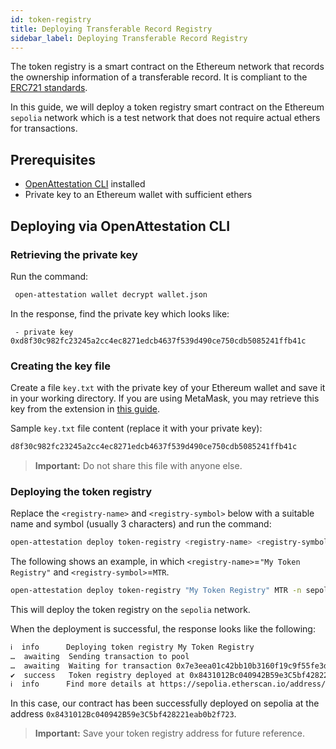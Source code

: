 ```yaml
---
id: token-registry
title: Deploying Transferable Record Registry
sidebar_label: Deploying Transferable Record Registry
---
```


The token registry is a smart contract on the Ethereum network that records the ownership information of a transferable record. It is compliant to the [ERC721 standards](https://eips.ethereum.org/EIPS/eip-721).

In this guide, we will deploy a token registry smart contract on the Ethereum `sepolia` network which is a test network that does not require actual ethers for transactions.

## Prerequisites

- [OpenAttestation CLI](/docs/developer-section/libraries/remote-files/open-attestation-cli) installed
- Private key to an Ethereum wallet with sufficient ethers

## Deploying via OpenAttestation CLI

### Retrieving the private key
Run the command: 
   ```bash
    open-attestation wallet decrypt wallet.json
   ```

In the response, find the private key which looks like: 
   ```text
    - private key 0xd8f30c982fc23245a2cc4ec8271edcb4637f539d490ce750cdb5085241ffb41c
   ```

### Creating the key file

Create a file `key.txt` with the private key of your Ethereum wallet and save it in your working directory. If you are using MetaMask, you may retrieve this key from the extension in [this guide](https://metamask.zendesk.com/hc/en-us/articles/360015289632-How-to-Export-an-Account-Private-Key).

Sample `key.txt` file content (replace it with your private key):

```sh
d8f30c982fc23245a2cc4ec8271edcb4637f539d490ce750cdb5085241ffb41c
```

> **Important:** Do not share this file with anyone else.

### Deploying the token registry

Replace the `<registry-name>` and `<registry-symbol>` below with a suitable name and symbol (usually 3 characters) and run the command:

```sh
open-attestation deploy token-registry <registry-name> <registry-symbol> -n sepolia -f key.txt
```
The following shows an example, in which `<registry-name>`=`"My Token Registry"` and `<registry-symbol>`=`MTR`.

```sh
open-attestation deploy token-registry "My Token Registry" MTR -n sepolia -f key.txt
```

This will deploy the token registry on the `sepolia` network. 

When the deployment is successful, the response looks like the following:

```txt
ℹ  info      Deploying token registry My Token Registry
…  awaiting  Sending transaction to pool
…  awaiting  Waiting for transaction 0x7e3eea01c42bb10b3160f19c9f55fe3de24ed05abb9d6f4363c80c0d0f1be355 to be mined
✔  success   Token registry deployed at 0x8431012Bc040942B59e3C5bf428221eab0b2f723
ℹ  info      Find more details at https://sepolia.etherscan.io/address/0x8431012Bc040942B59e3C5bf428221eab0b2f723
```

In this case, our contract has been successfully deployed on sepolia at the address `0x8431012Bc040942B59e3C5bf428221eab0b2f723`.

>**Important:** Save your token registry address for future reference.
